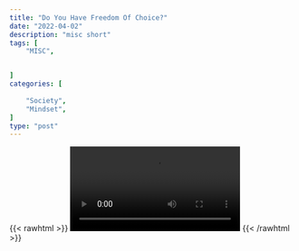 ```yaml
---
title: "Do You Have Freedom Of Choice?"
date: "2022-04-02"
description: "misc short"
tags: [
    "MISC",


]
categories: [
    
    "Society",
    "Mindset",
]
type: "post"
---
```

{{< rawhtml >}}
    <video width="auto" height="auto" controls>
        <source src="https://clips.dev00ps.com/MISC/Do%20you%20have%20freedom%20of%20choice%3F.mp4" type="video/mp4"> 
    </video>
{{< /rawhtml >}}
